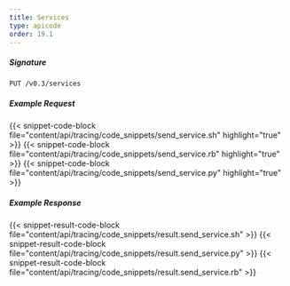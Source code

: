 ```yaml
---
title: Services
type: apicode
order: 19.1
---
```


##### Signature
`PUT /v0.3/services`

##### Example Request
{{< snippet-code-block file="content/api/tracing/code_snippets/send_service.sh" highlight="true" >}}
{{< snippet-code-block file="content/api/tracing/code_snippets/send_service.rb" highlight="true" >}}
{{< snippet-code-block file="content/api/tracing/code_snippets/send_service.py" highlight="true" >}}

##### Example Response

{{< snippet-result-code-block file="content/api/tracing/code_snippets/result.send_service.sh" >}}
{{< snippet-result-code-block file="content/api/tracing/code_snippets/result.send_service.py" >}}
{{< snippet-result-code-block file="content/api/tracing/code_snippets/result.send_service.rb" >}}

